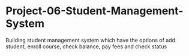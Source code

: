 # Project-06-Student-Management-System
Building student management system which have the options of add student, enroll course, check balance, pay fees and check status 
